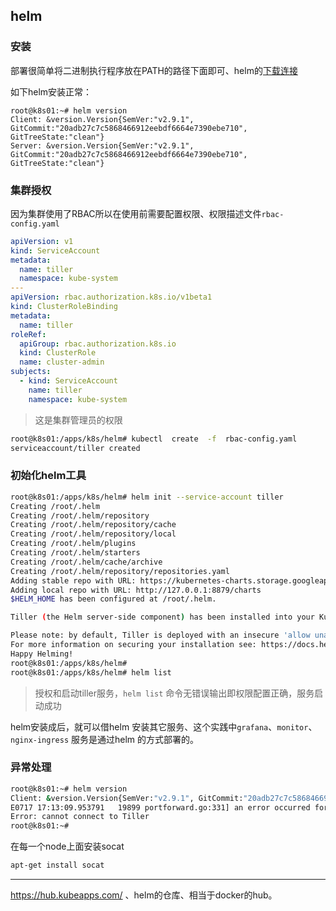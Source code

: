 ## helm

### 安装

部署很简单将二进制执行程序放在PATH的路径下面即可、helm的[下载连接](https://github.com/helm/helm/releases)

如下helm安装正常：

```
root@k8s01:~# helm version
Client: &version.Version{SemVer:"v2.9.1", GitCommit:"20adb27c7c5868466912eebdf6664e7390ebe710", GitTreeState:"clean"}
Server: &version.Version{SemVer:"v2.9.1", GitCommit:"20adb27c7c5868466912eebdf6664e7390ebe710", GitTreeState:"clean"}
```

### 集群授权

因为集群使用了RBAC所以在使用前需要配置权限、权限描述文件`rbac-config.yaml`

```yaml
apiVersion: v1
kind: ServiceAccount
metadata:
  name: tiller
  namespace: kube-system
---
apiVersion: rbac.authorization.k8s.io/v1beta1
kind: ClusterRoleBinding
metadata:
  name: tiller
roleRef:
  apiGroup: rbac.authorization.k8s.io
  kind: ClusterRole
  name: cluster-admin
subjects:
  - kind: ServiceAccount
    name: tiller
    namespace: kube-system
```

> 这是集群管理员的权限

```bash
root@k8s01:/apps/k8s/helm# kubectl  create  -f  rbac-config.yaml
serviceaccount/tiller created
```

### 初始化helm工具

```bash
root@k8s01:/apps/k8s/helm# helm init --service-account tiller
Creating /root/.helm
Creating /root/.helm/repository
Creating /root/.helm/repository/cache
Creating /root/.helm/repository/local
Creating /root/.helm/plugins
Creating /root/.helm/starters
Creating /root/.helm/cache/archive
Creating /root/.helm/repository/repositories.yaml
Adding stable repo with URL: https://kubernetes-charts.storage.googleapis.com
Adding local repo with URL: http://127.0.0.1:8879/charts
$HELM_HOME has been configured at /root/.helm.

Tiller (the Helm server-side component) has been installed into your Kubernetes Cluster.

Please note: by default, Tiller is deployed with an insecure 'allow unauthenticated users' policy.
For more information on securing your installation see: https://docs.helm.sh/using_helm/#securing-your-helm-installation
Happy Helming!
root@k8s01:/apps/k8s/helm#
root@k8s01:/apps/k8s/helm# helm list 
```

> 授权和启动tiller服务，`helm list` 命令无错误输出即权限配置正确，服务启动成功

helm安装成后，就可以借helm 安装其它服务、这个实践中`grafana`、`monitor`、`nginx-ingress` 服务是通过helm 的方式部署的。

### 异常处理

```bash
root@k8s01:~# helm version
Client: &version.Version{SemVer:"v2.9.1", GitCommit:"20adb27c7c5868466912eebdf6664e7390ebe710", GitTreeState:"clean"}
E0717 17:13:09.953791   19899 portforward.go:331] an error occurred forwarding 43082 -> 44134: error forwarding port 44134 to pod 535eccc638f97ae50ee67f868996ecdc7213bfa58a8761f81beb6f60a2112182, uid : unable to do port forwarding: socat not found.
Error: cannot connect to Tiller
root@k8s01:~# 
```

在每一个node上面安装socat 

```bash
apt-get install socat
```
------

https://hub.kubeapps.com/ 、helm的仓库、相当于docker的hub。

